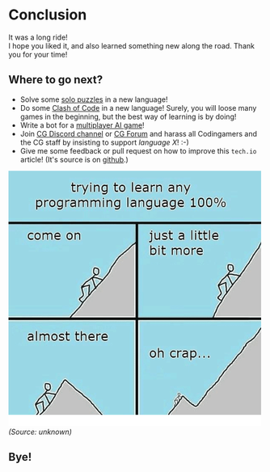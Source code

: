 # Conclusion

It was a long ride!\
I hope you liked it, and also learned something new along the road.
Thank you for your time!

## Where to go next?

- Solve some [solo puzzles](https://www.codingame.com/training) in a new language!
- Do some [Clash of Code](https://www.codingame.com/multiplayer/clashofcode) in a new language! Surely, you will loose many games in the beginning, but the best way of learning is by doing!
- Write a bot for a [multiplayer AI game](https://www.codingame.com/multiplayer/bot-programming)!
- Join [CG Discord channel](https://discord.com/channels/466965651135922206/466965651135922208) or [CG Forum](https://www.codingame.com/forum/t/languages-update/1574) and harass all Codingamers and the CG staff by insisting to support _language X_! :-)
- Give me some feedback or pull request on how to improve this `tech.io` article! (It's source is on [github](https://github.com/tbali0524/playground-dvtfkqgd).)

![Meme](../pic/meme.png)
_(Source: unknown)_

## Bye!

